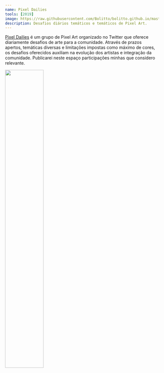 ```yaml
---
name: Pixel Dailies
tools: [2019]
image: https://raw.githubusercontent.com/Bolitto/bolitto.github.io/master/imgs/projetos/pixeldailies/choice240719.gif
description: Desafios diários temáticos e temáticos de Pixel Art. 
---
```


<u><a href="https://twitter.com/pixel_dailies">Pixel Dailies</a></u> é um grupo de Pixel Art organizado no Twitter que oferece diariamente desafios de arte para a comunidade. Através de prazos apertos, temáticas diversas e limitações impostas como máximo de cores, os desafios oferecidos auxiliam na evolução dos artistas e integração da comunidade.
Publicarei neste espaço participações minhas que considero relevante.

<img src="https://raw.githubusercontent.com/Bolitto/bolitto.github.io/master/imgs/projetos/pixeldailies/choice240719.gif" style="width:50%;">
